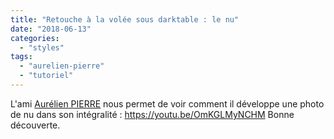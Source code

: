 ```yaml
---
title: "Retouche à la volée sous darktable : le nu"
date: "2018-06-13"
categories: 
  - "styles"
tags: 
  - "aurelien-pierre"
  - "tutoriel"
---
```


L'ami [Aurélien PIERRE](http://darktable.fr/2018/06/darktable-tuto-n-9-masques-dessines-2eme-partie/) nous permet de voir comment il développe une photo de nu dans son intégralité : https://youtu.be/OmKGLMyNCHM Bonne découverte.
